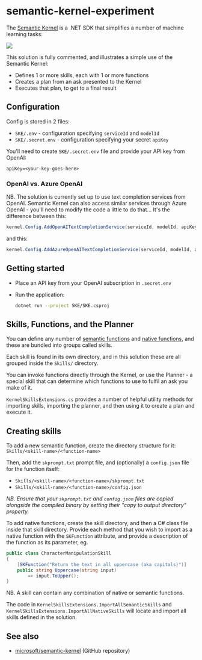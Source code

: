 # semantic-kernel-experiment

The [Semantic Kernel](https://learn.microsoft.com/en-us/semantic-kernel/whatissk) is a .NET SDK that simplifies a number of machine learning tasks:

![](https://learn.microsoft.com/en-us/semantic-kernel/media/fullview.png)

This solution is fully commented, and illustrates a simple use of the Semantic Kernel:

* Defines 1 or more skills, each with 1 or more functions
* Creates a plan from an ask presented to the Kernel
* Executes that plan, to get to a final result

## Configuration

Config is stored in 2 files:

* `SKE/.env` - configuration specifying `serviceId` and `modelId`
* `SKE/.secret.env` - configuration specifying your secret `apiKey`

You'll need to create `SKE/.secret.env` file and provide your API key from OpenAI:

```env
apiKey=<your-key-goes-here>
```

### OpenAI vs. Azure OpenAI

NB. The solution is currently set up to use text completion services from OpenAI. Semantic Kernel can also access similar services through Azure OpenAI - you'll need to modify the code a little to do that... It's the difference between this:

```csharp
kernel.Config.AddOpenAITextCompletionService(serviceId, modelId, apiKey, orgId);
```
and this:

```csharp
kernel.Config.AddAzureOpenAITextCompletionService(serviceId, modelId, azureEndpoint, apiKey);
```

## Getting started

* Place an API key from your OpenAI subscription in `.secret.env`
* Run the application:

  ```sh
  dotnet run --project SKE/SKE.csproj
  ```

## Skills, Functions, and the Planner

You can define any number of [semantic functions](https://learn.microsoft.com/en-us/semantic-kernel/howto/semanticfunctions) and [native functions](https://learn.microsoft.com/en-us/semantic-kernel/howto/nativefunctions), and these are bundled into groups called skills.

Each skill is found in its own directory, and in this solution these are all grouped inside the `Skills/` directory.

You can invoke functions directly through the Kernel, or use the Planner - a special skill that can determine which functions to use to fulfil an ask you make of it.

`KernelSkillsExtensions.cs` provides a number of helpful utility methods for importing skills, importing the planner, and then using it to create a plan and execute it.

## Creating skills

To add a new semantic function, create the directory structure for it: `Skills/<skill-name>/<function-name>`

Then, add the `skprompt.txt` prompt file, and (optionally) a `config.json` file for the function itself:

* `Skills/<skill-name>/<function-name>/skprompt.txt`
* `Skills/<skill-name>/<function-name>/config.json`

_NB. Ensure that your `skprompt.txt` and `config.json` files are copied alongside the compiled binary by setting their "copy to output directory" property._

To add native functions, create the skill directory, and then a C# class file inside that skill directory. Provide each method that you wish to import as a native function with the `SKFunction` attribute, and provide a description of the function as its parameter, eg.

```csharp
public class CharacterManipulationSkill
{
    [SKFunction("Return the text in all uppercase (aka capitals)")]
    public string Uppercase(string input)
        => input.ToUpper();
}
```

NB. A skill can contain any combination of native or semantic functions.

The code in `KernelSkillsExtensions.ImportAllSemanticSkills` and `KernelSkillsExtensions.ImportAllNativeSkills` will locate and import all skills defined in the solution.

## See also

* [microsoft/semantic-kernel](https://github.com/microsoft/semantic-kernel) (GitHub repository)
